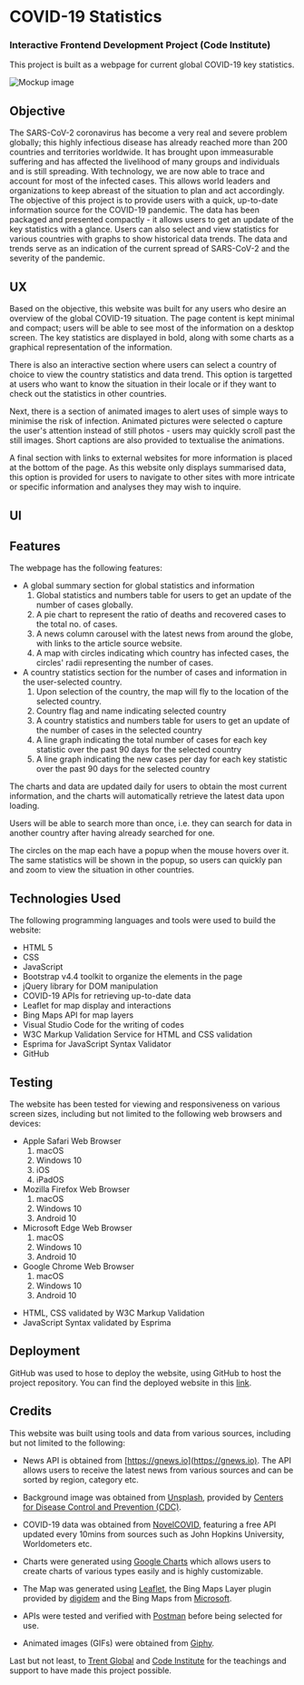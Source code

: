 # COVID-19 Statistics
### Interactive Frontend Development Project (Code Institute)

This project is built as a webpage for current global COVID-19 key statistics.

![Mockup image](images/mockup.png "Devices Mockup")

## Objective
The SARS-CoV-2 coronavirus has become a very real and severe problem globally; this highly infectious disease has already reached more than 200 countries and territories worldwide. It has brought upon immeasurable suffering and has affected the livelihood of many groups and individuals and is still spreading. 
With technology, we are now able to trace and account for most of the infected cases. This allows world leaders and organizations to keep abreast of the situation to plan and act accordingly.
The objective of this project is to provide users with a quick, up-to-date information source for the COVID-19 pandemic. The data has been packaged and presented compactly - it allows users to get an update of the key statistics with a glance. Users can also select and view statistics for various countries with graphs to show historical data trends. The data and trends serve as an indication of the current spread of SARS-CoV-2 and the severity of the pandemic.

## UX
Based on the objective, this website was built for any users who desire an overview of the global COVID-19 situation. The page content is kept minimal and compact; users will be able to see most of the information on a desktop screen. The key statistics are displayed in bold, along with some charts as a graphical representation of the information. 

There is also an interactive section where users can select a country of choice to view the country statistics and data trend. This option is targetted at users who want to know the situation in their locale or if they want to check out the statistics in other countries.

Next, there is a section of animated images to alert uses of simple ways to minimise the risk of infection. Animated pictures were selected o capture the user's attention instead of still photos - users may quickly scroll past the still images. Short captions are also provided to textualise the animations.

A final section with links to external websites for more information is placed at the bottom of the page. As this website only displays summarised data, this option is provided for users to navigate to other sites with more intricate or specific information and analyses they may wish to inquire.

## UI


## Features
The webpage has the following features:
* A global summary section for global statistics and information
    1. Global statistics and numbers table for users to get an update of the number of cases globally.
    2. A pie chart to represent the ratio of deaths and recovered cases to the total no. of cases.
    3. A news column carousel with the latest news from around the globe, with links to the article source website.
    4. A map with circles indicating which country has infected cases, the circles' radii representing the number of cases.
* A country statistics section for the number of cases and information in the user-selected country.
    1. Upon selection of the country, the map will fly to the location of the selected country.
    2. Country flag and name indicating selected country
    4. A country statistics and numbers table for users to get an update of the number of cases in the selected country
    4. A line graph indicating the total number of cases for each key statistic over the past 90 days for the selected country
    5. A line graph indicating the new cases per day for each key statistic over the past 90 days for the selected country

The charts and data are updated daily for users to obtain the most current information, and the charts will automatically retrieve the latest data upon loading. 

Users will be able to search more than once, i.e. they can search for data in another country after having already searched for one. 

The circles on the map each have a popup when the mouse hovers over it. The same statistics will be shown in the popup, so users can quickly pan and zoom to view the situation in other countries.

## Technologies Used
The following programming languages and tools were used to build the website:
* HTML 5
* CSS 
* JavaScript 
* Bootstrap v4.4 toolkit to organize the elements in the page
* jQuery library for DOM manipulation
* COVID-19 APIs for retrieving up-to-date data
* Leaflet for map display and interactions
* Bing Maps API for map layers
* Visual Studio Code for the writing of codes
* W3C Markup Validation Service for HTML and CSS validation
* Esprima for JavaScript Syntax Validator
* GitHub

## Testing
The website has been tested for viewing and responsiveness on various screen sizes, including but not limited to the following web browsers and devices:

* Apple Safari Web Browser
    1. macOS 
    2. Windows 10
    3. iOS
    4. iPadOS
* Mozilla Firefox Web Browser
    1. macOS
    2. Windows 10
    3. Android 10
* Microsoft Edge Web Browser
    1. macOS
    2. Windows 10
    3. Android 10
* Google Chrome Web Browser
    1. macOS
    2. Windows 10
    3. Android 10

- HTML, CSS validated by W3C Markup Validation
- JavaScript Syntax validated by Esprima

## Deployment
GitHub was used to hose to deploy the website, using GitHub to host the project repository. You can find the deployed website in this [link](http://zuanming.github.io/secondrepo). 

## Credits
This website was built using tools and data from various sources, including but not limited to the following:

* News API is obtained from [https://gnews.io](https://gnews.io). The API allows users to receive the latest news from various sources and can be sorted by region, category etc.

* Background image was obtained from [Unsplash](https://unsplash.com/photos/w9KEokhajKw), provided by [Centers for Disease Control and Prevention (CDC)](https://www.cdc.gov).

* COVID-19 data was obtained from [NovelCOVID](https://disease.sh), featuring a free API updated every 10mins from sources such as John Hopkins University, Worldometers etc.

* Charts were generated using [Google Charts](https://developers.google.com/chart) which allows users to create charts of various types easily and is highly customizable.

* The Map was generated using [Leaflet](https://leafletjs.com), the Bing Maps Layer plugin provided by [digidem](https://github.com/digidem/leaflet-bing-layer) and the Bing Maps from [Microsoft](https://www.bing.com/maps).

* APIs were tested and verified with [Postman](https://www.postman.com) before being selected for use. 

* Animated images (GIFs) were obtained from [Giphy](https://giphy.com).

Last but not least, to [Trent Global](https://www.trentglobal.edu.sg/diplomainsoftwaredevelopment/?gclid=EAIaIQobChMI8M3ezf6t6QIV2BwrCh2R6A44EAAYASAAEgL6__D_BwE) and [Code Institute](https://codeinstitute.net) for the teachings and support to have made this project possible. 